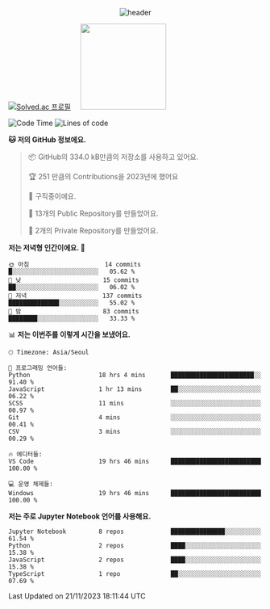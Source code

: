 <div align="center">
  
  ![header](https://capsule-render.vercel.app/api?type=Waving&height=150&section=header&text=Haseong%20Jung&fontSize=35&animation=fadeIn&fontAlignY=30&color=01579B&fontColor=B2EBF2)
</div>
<p>
  
  [![Solved.ac
  프로필](http://mazassumnida.wtf/api/v2/generate_badge?boj=haseong8012)](https://solved.ac/haseong8012) &nbsp;&nbsp;&nbsp;
  <img height="170em" src="https://github-readme-stats.vercel.app/api?username=HaseongJung&show_icons=true&include_all_commits=true&bg_color=30,e96443,904e95&title_color=fff&text_color=fff">
</p>

<!--START_SECTION:waka-->
![Code Time](http://img.shields.io/badge/Code%20Time-390%20hrs%2022%20mins-blue)
![Lines of code](https://img.shields.io/badge/%EC%A0%80%EB%8A%94%20%EC%97%AC%ED%83%9C%EA%B9%8C%EC%A7%80%20-6.8%20thousand%20%EC%A4%84%EC%9D%98%20%EC%BD%94%EB%93%9C%EB%A5%BC%20%EC%9E%91%EC%84%B1%ED%96%88%EC%96%B4%EC%9A%94.-blue)

**🐱 저의 GitHub 정보에요.** 

> 📦 GitHub의 334.0 kB만큼의 저장소를 사용하고 있어요. 
 > 
> 🏆 251 만큼의 Contributions을 2023년에 했어요
 > 
> 💼 구직중이에요.
 > 
> 📜 13개의 Public Repository를 만들었어요. 
 > 
> 🔑 2개의 Private Repository를 만들었어요. 
 > 
**저는 저녁형 인간이에요. 🦉** 

```text
🌞 아침                     14 commits          █░░░░░░░░░░░░░░░░░░░░░░░░   05.62 % 
🌆 낮　                     15 commits          ██░░░░░░░░░░░░░░░░░░░░░░░   06.02 % 
🌃 저녁                     137 commits         ██████████████░░░░░░░░░░░   55.02 % 
🌙 밤　                     83 commits          ████████░░░░░░░░░░░░░░░░░   33.33 % 
```


📊 **저는 이번주를 이렇게 시간을 보냈어요.** 

```text
🕑︎ Timezone: Asia/Seoul

💬 프로그래밍 언어들: 
Python                   18 hrs 4 mins       ███████████████████████░░   91.40 % 
JavaScript               1 hr 13 mins        ██░░░░░░░░░░░░░░░░░░░░░░░   06.22 % 
SCSS                     11 mins             ░░░░░░░░░░░░░░░░░░░░░░░░░   00.97 % 
Git                      4 mins              ░░░░░░░░░░░░░░░░░░░░░░░░░   00.41 % 
CSV                      3 mins              ░░░░░░░░░░░░░░░░░░░░░░░░░   00.29 % 

🔥 에디터들: 
VS Code                  19 hrs 46 mins      █████████████████████████   100.00 % 

💻 운영 체제들: 
Windows                  19 hrs 46 mins      █████████████████████████   100.00 % 
```

**저는 주로 Jupyter Notebook 언어를 사용해요.** 

```text
Jupyter Notebook         8 repos             ███████████████░░░░░░░░░░   61.54 % 
Python                   2 repos             ████░░░░░░░░░░░░░░░░░░░░░   15.38 % 
JavaScript               2 repos             ████░░░░░░░░░░░░░░░░░░░░░   15.38 % 
TypeScript               1 repo              ██░░░░░░░░░░░░░░░░░░░░░░░   07.69 % 
```




 Last Updated on 21/11/2023 18:11:44 UTC
<!--END_SECTION:waka-->

